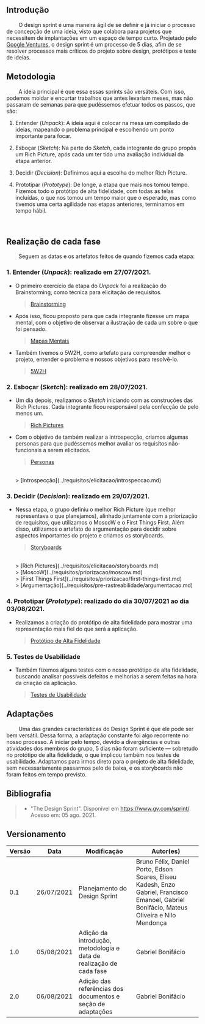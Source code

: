 ## Introdução

&emsp;&emsp;
O design sprint é uma maneira ágil de se definir e já iniciar o processo de concepção de uma ideia, visto que colabora para projetos que necessitem de implantações em um espaço de tempo curto. Projetado pelo [Google Ventures](https://www.gv.com/sprint/), o design sprint é um processo de 5 dias, afim de se resolver processos mais críticos do projeto sobre design, protótipos e teste de ideias. 
<br>

## Metodologia
&emsp;&emsp;
A ideia principal é que essa essas sprints são versáteis. Com isso, podemos moldar e encurtar trabalhos que antes levariam meses, mas não passaram de semanas para que pudéssemos efetuar todos os passos, que são:

1. Entender (_Unpack_): A ideia aqui é colocar na mesa um compilado de ideias, mapeando o problema principal e escolhendo um ponto importante para focar. 

2. Esboçar (_Sketch_): Na parte do _Sketch_, cada integrante do grupo propôs um Rich Picture, após cada um ter tido uma avaliação individual da etapa anterior.

3. Decidir (_Decision_): Definimos aqui a escolha do melhor Rich Picture.

4. Prototipar (_Prototype_): De longe, a etapa que mais nos tomou tempo. Fizemos todo o protótipo de alta fidelidade, com todas as telas incluídas, o que nos tomou um tempo maior que o esperado, mas como tivemos uma certa agilidade nas etapas anteriores, terminamos em tempo hábil.
<br>

## Realização de cada fase
&emsp;&emsp;
Seguem as datas e os artefatos feitos de quando fizemos cada etapa:

### 1. Entender (_Unpack_): realizado em 27/07/2021. 

- O primeiro exercício da etapa do _Unpack_ foi a realização do Brainstorming, como técnica para elicitação de requisitos.
   
    > [Brainstorming](../requisitos/elicitacao/brainstorming.md)

- Após isso, ficou proposto para que cada integrante fizesse um mapa mental, com o objetivo de observar a ilustração de cada um sobre o que foi pensado.
   
    > [Mapas Mentais](../requisitos/pre-rastreabilidade/mapa-mental.md)

- Também tivemos o 5W2H, como artefato para compreender melhor o projeto, entender o problema e nossos objetivos para resolvê-lo.
    
    > [5W2H](../requisitos/pre-rastreabilidade/5w2h.md)

### 2. Esboçar (_Sketch_): realizado em 28/07/2021.

- Um dia depois, realizamos o _Sketch_ iniciando com as construções das Rich Pictures. Cada integrante ficou responsável pela confecção de pelo menos um.
   
    > [Rich Pictures](../requisitos/pre-rastreabilidade/rich-picture.md)

- Com o objetivo de também realizar a introspecção, criamos algumas personas para que pudéssemos melhor avaliar os requisitos não-funcionais a serem elicitados.
    
    > [Personas](../requisitos/elicitacao/personas.md)
    <br> 
    > [Introspecção](../requisitos/elicitacao/introspeccao.md)
    
### 3. Decidir (_Decision_): realizado em 29/07/2021.

- Nessa etapa, o grupo definiu o melhor Rich Picture (que melhor representava o que planejamos), alinhado juntamente com a priorização de requisitos, que utilizamos o MoscoW e o First Things First. Além disso, utilizamos o artefato de argumentação para decidir sobre aspectos importantes do projeto e criamos os storyboards.
   
    > [Storyboards](../requisitos/pre-rastreabilidade/rich-picture.md)
    <br>
    > [Rich Pictures](../requisitos/elicitacao/storyboards.md)
    <br>
    > [MoscoW](../requisitos/priorizacao/moscow.md)
    <br>
    > [First Things First](../requisitos/priorizacao/first-things-first.md)
    <br>
    > [Argumentação](../requisitos/pre-rastreabilidade/argumentacao.md)


### 4. Prototipar (_Prototype_): realizado do dia 30/07/2021 ao dia 03/08/2021.

- Realizamos a criação do protótipo de alta fidelidade para mostrar uma representação mais fiel do que será a aplicação.
    
    > [Protótipo de Alta Fidelidade](./prototipos.md)

### 5. Testes de Usabilidade

- Também fizemos alguns testes com o nosso protótipo de alta fidelidade, buscando analisar possíveis defeitos e melhorias a serem feitas na hora da criação da aplicação.
    
    > [Testes de Usabilidade](./prototipos.md)

## Adaptações

&emsp;&emsp;
Uma das grandes características do Design Sprint é que ele pode ser bem versátil. Dessa forma, a adaptação constante foi algo recorrente no nosso processo. A iniciar pelo tempo, devido a divergências e outras atividades dos membros do grupo, 5 dias não foram suficiente — sobretudo no protótipo de alta fidelidade, o que implicou também nos testes de usabilidade. Adaptamos para irmos direto para o projeto de alta fidelidade, sem necessariamente passarmos pelo de baixa, e os storyboards não foram feitos em tempo previsto.  

## Bibliografia
> - "The Design Sprint". Disponível em <https://www.gv.com/sprint/>. Acesso em: 05 ago. 2021.

## Versionamento
| Versão | Data | Modificação | Autor(es) |
|--|--|--|--|
|0.1|26/07/2021| Planejamento do Design Sprint | Bruno Félix, Daniel Porto, Edson Soares, Eliseu Kadesh, Enzo Gabriel, Francisco Emanoel, Gabriel Bonifácio, Mateus Oliveira e Nilo Mendonça|
|1.0|05/08/2021| Adição da introdução, metodologia e data de realização de cada fase | Gabriel Bonifácio |
|2.0|06/08/2021| Adição das referências dos documentos e seção de adaptações | Gabriel Bonifácio |